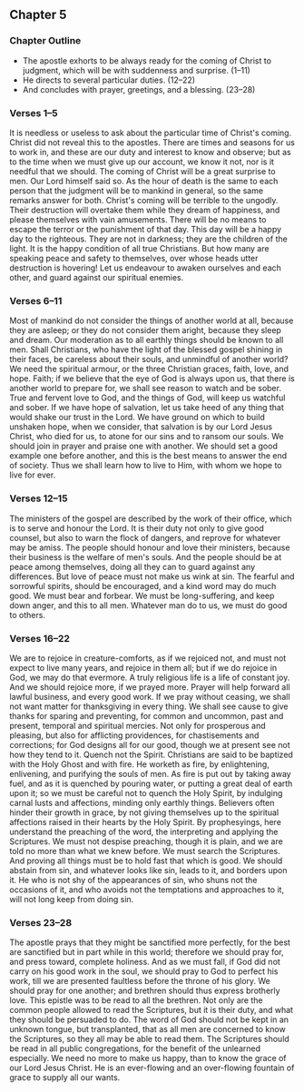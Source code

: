 ## Chapter 5

### Chapter Outline

- The apostle exhorts to be always ready for the coming of Christ to judgment, which will be with suddenness and surprise. (1–11)
- He directs to several particular duties. (12–22)
- And concludes with prayer, greetings, and a blessing. (23–28)

### Verses 1–5

It is needless or useless to ask about the particular time of Christ's coming. Christ did not reveal this to the apostles. There are times and seasons for us to work in, and these are our duty and interest to know and observe; but as to the time when we must give up our account, we know it not, nor is it needful that we should. The coming of Christ will be a great surprise to men. Our Lord himself said so. As the hour of death is the same to each person that the judgment will be to mankind in general, so the same remarks answer for both. Christ's coming will be terrible to the ungodly. Their destruction will overtake them while they dream of happiness, and please themselves with vain amusements. There will be no means to escape the terror or the punishment of that day. This day will be a happy day to the righteous. They are not in darkness; they are the children of the light. It is the happy condition of all true Christians. But how many are speaking peace and safety to themselves, over whose heads utter destruction is hovering! Let us endeavour to awaken ourselves and each other, and guard against our spiritual enemies.

### Verses 6–11

Most of mankind do not consider the things of another world at all, because they are asleep; or they do not consider them aright, because they sleep and dream. Our moderation as to all earthly things should be known to all men. Shall Christians, who have the light of the blessed gospel shining in their faces, be careless about their souls, and unmindful of another world? We need the spiritual armour, or the three Christian graces, faith, love, and hope. Faith; if we believe that the eye of God is always upon us, that there is another world to prepare for, we shall see reason to watch and be sober. True and fervent love to God, and the things of God, will keep us watchful and sober. If we have hope of salvation, let us take heed of any thing that would shake our trust in the Lord. We have ground on which to build unshaken hope, when we consider, that salvation is by our Lord Jesus Christ, who died for us, to atone for our sins and to ransom our souls. We should join in prayer and praise one with another. We should set a good example one before another, and this is the best means to answer the end of society. Thus we shall learn how to live to Him, with whom we hope to live for ever.

### Verses 12–15

The ministers of the gospel are described by the work of their office, which is to serve and honour the Lord. It is their duty not only to give good counsel, but also to warn the flock of dangers, and reprove for whatever may be amiss. The people should honour and love their ministers, because their business is the welfare of men's souls. And the people should be at peace among themselves, doing all they can to guard against any differences. But love of peace must not make us wink at sin. The fearful and sorrowful spirits, should be encouraged, and a kind word may do much good. We must bear and forbear. We must be long-suffering, and keep down anger, and this to all men. Whatever man do to us, we must do good to others.

### Verses 16–22

We are to rejoice in creature-comforts, as if we rejoiced not, and must not expect to live many years, and rejoice in them all; but if we do rejoice in God, we may do that evermore. A truly religious life is a life of constant joy. And we should rejoice more, if we prayed more. Prayer will help forward all lawful business, and every good work. If we pray without ceasing, we shall not want matter for thanksgiving in every thing. We shall see cause to give thanks for sparing and preventing, for common and uncommon, past and present, temporal and spiritual mercies. Not only for prosperous and pleasing, but also for afflicting providences, for chastisements and corrections; for God designs all for our good, though we at present see not how they tend to it. Quench not the Spirit. Christians are said to be baptized with the Holy Ghost and with fire. He worketh as fire, by enlightening, enlivening, and purifying the souls of men. As fire is put out by taking away fuel, and as it is quenched by pouring water, or putting a great deal of earth upon it; so we must be careful not to quench the Holy Spirit, by indulging carnal lusts and affections, minding only earthly things. Believers often hinder their growth in grace, by not giving themselves up to the spiritual affections raised in their hearts by the Holy Spirit. By prophesyings, here understand the preaching of the word, the interpreting and applying the Scriptures. We must not despise preaching, though it is plain, and we are told no more than what we knew before. We must search the Scriptures. And proving all things must be to hold fast that which is good. We should abstain from sin, and whatever looks like sin, leads to it, and borders upon it. He who is not shy of the appearances of sin, who shuns not the occasions of it, and who avoids not the temptations and approaches to it, will not long keep from doing sin.

### Verses 23–28

The apostle prays that they might be sanctified more perfectly, for the best are sanctified but in part while in this world; therefore we should pray for, and press toward, complete holiness. And as we must fall, if God did not carry on his good work in the soul, we should pray to God to perfect his work, till we are presented faultless before the throne of his glory. We should pray for one another; and brethren should thus express brotherly love. This epistle was to be read to all the brethren. Not only are the common people allowed to read the Scriptures, but it is their duty, and what they should be persuaded to do. The word of God should not be kept in an unknown tongue, but transplanted, that as all men are concerned to know the Scriptures, so they all may be able to read them. The Scriptures should be read in all public congregations, for the benefit of the unlearned especially. We need no more to make us happy, than to know the grace of our Lord Jesus Christ. He is an ever-flowing and an over-flowing fountain of grace to supply all our wants.

